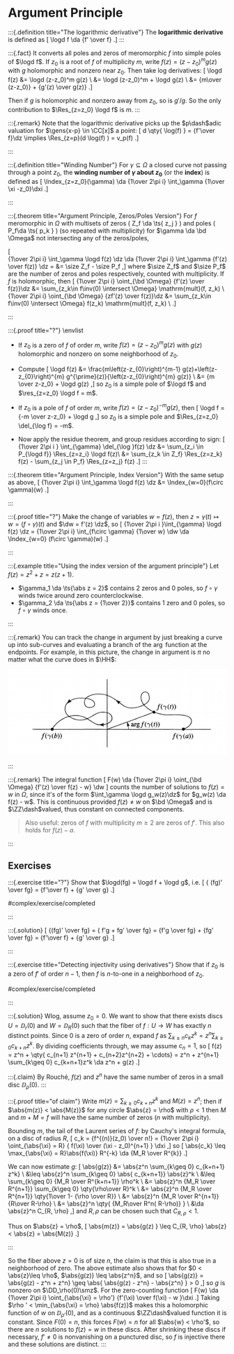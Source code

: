 # Argument Principle

:::{.definition title="The logarithmic derivative"}
The **logarithmic derivative** is defined as 
\[
\logd f \da {f' \over f}
.\]
:::

:::{.fact}
It converts all poles and zeros of meromorphic $f$ into simple poles of $\logd f$.
If $z_0$ is a root of $f$ of multiplicity $m$, write $f(z) = (z-z_0)^m g(z)$ with $g$ holomorphic and nonzero near $z_0$.
Then take log derivatives:
\[
\logd f(z) 
&= \logd (z-z_0)^m g(z) \\
&= \logd (z-z_0)^m + \logd g(z) \\
&= {m\over (z-z_0)} + {g'(z) \over g(z)}
.\]

Then if $g$ is holomorphic and nonzero away from $z_0$, so is $g'/g$.
So the only contribution to $\Res_{z=z_0} \logd f$ is $m$.
:::

:::{.remark}
Note that the logarithmic derivative picks up the $p\dash$adic valuation for $\gens{x-p} \in \CC[x]$ a point:
\[
d \qty{ \log(f) } = {f'\over f}\dz  \implies \Res_{z=p}(d \log(f) ) = v_p(f)
.\]

:::

:::{.definition title="Winding Number"}
For $\gamma \subseteq \Omega$ a closed curve not passing through a point $z_0$, the **winding number of $\gamma$ about $z_0$** (or the **index**) is defined as
\[
\Index_{z=z_0}(\gamma) \da {1\over 2\pi i} \int_\gamma {1\over \xi -z_0}\dxi
.\]

:::

:::{.theorem title="Argument Principle, Zeros/Poles Version"}
For $f$ meromorphic in $\Omega$ with multisets of zeros \( Z_f \da \ts{ z_j } \) and poles \( P_f\da \ts{ p_k } \) (so repeated with multiplicity) 
for $\gamma \da \bd \Omega$ not intersecting any of the zeros/poles,

\[  
{1\over 2\pi i} \int_\gamma \logd f(z) \dz
\da {1\over 2\pi i} \int_\gamma {f'(z) \over f(z)} \dz =
&= \size Z_f - \size P_f
,\]
where $\size Z_f$ and $\size P_f$ are the number of zeros and poles respectively, counted with multiplicity.
If $f$ is holomorphic, then
\[
{1\over 2\pi i} \oint_{\bd \Omega} {f'(z) \over f(z)}\dz 
&= \sum_{z_k\in f\inv(0) \intersect \Omega} \mathrm{mult}(f, z_k) \\
{1\over 2\pi i} \oint_{\bd \Omega} {zf'(z) \over f(z)}\dz 
&= \sum_{z_k\in f\inv(0) \intersect \Omega} f(z_k) \mathrm{mult}(f, z_k) \\
.\]

:::

:::{.proof title="?"}
\envlist

- If $z_0$ is a zero of $f$ of order $m$, write $f(z) = (z-z_0)^m g(z)$ with $g(z)$ holomorphic and nonzero on some neighborhood of $z_0$.
- Compute
\[
\logd f(z)
&=
\frac{m\left(z-z_{0}\right)^{m-1} g(z)+\left(z-z_{0}\right)^{m} g^{\prime}(z)}{\left(z-z_{0}\right)^{m} g(z)} \\
&= {m \over z-z_0} + \logd g(z)
,\]
so $z_0$ is a simple pole of $\logd f$ and $\res_{z=z_0} \logd f = m$.

- If $z_0$ is a pole of $f$ of order $m$, write $f(z) = (z-z_0)^{-m} g(z)$, then
\[
\logd f = {-m \over z-z_0} + \logd g
,\]
  so $z_0$ is a simple pole and $\Res_{z=z_0} \del_{\log f} = -m$.

- Now apply the residue theorem, and group residues according to sign:
\[
{1\over 2\pi i } \int_{\gamma} \del_{\log }f(z) \dz 
&= \sum_{z_i \in P_{\logd f}} \Res_{z=z_i} \logd f(z)\\
&= \sum_{z_k \in Z_f} \Res_{z=z_k} f(z) - \sum_{z_j \in P_f} \Res_{z=z_j} f(z)
.\]
:::

:::{.theorem title="Argument Principle, Index Version"}
With the same setup as above, 
\[
{1\over 2\pi i} \int_\gamma \logd f(z) \dz
&= \Index_{w=0}(f\circ \gamma)(w)
.\]


:::

:::{.proof title="?"}
Make the change of variables $w = f(z)$, then $z=\gamma(t) \mapsto w = (f\circ \gamma)(t)$ and $\dw = f'(z) \dz$, so
\[
{1\over 2\pi i }\int_{\gamma} \logd f(z) \dz 
= {1\over 2\pi i} \int_{f\circ \gamma} {1\over w} \dw \da \Index_{w=0} (f\circ \gamma)(w)
.\]


:::

:::{.example title="Using the index version of the argument principle"}
Let $f(z) = z^2 + z = z(z+1)$.

- $\gamma_1 \da \ts{\abs z = 2}$ contains 2 zeros and 0 poles, so $f\circ \gamma$ winds twice around zero counterclockwise.
- $\gamma_2 \da \ts{\abs z = {1\over 2}}$ contains 1 zero and 0 poles, so $f\circ \gamma$ winds once.

:::

:::{.remark}
You can track the change in argument by just breaking a curve up into sub-curves and evaluating a branch of the $\arg$ function at the endpoints.
For example, in this picture, the change in argument is $\pi$ no matter what the curve does in $\HH$:

![](figures/2021-12-10_18-06-04.png)

:::

:::{.remark}
The integral function
\[
F(w) \da {1\over 2\pi i} \oint_{\bd \Omega} {f'(z) \over f(z) - w} \dw
\]
counts the number of solutions to $f(z) = w$ in $\Omega$, since it's of the form $\int_\gamma \logd g_w(z)\dz$ for $g_w(z) \da f(z) - w$.
This is continuous provided $f(z) \neq w$ on $\bd \Omega$ and is $\ZZ\dash$valued, thus constant on connected components.

> Also useful: zeros of $f$ with multiplicity $m\geq 2$ are zeros of $f'$.
  This also holds for $f(z) -a$.

:::


## Exercises

:::{.exercise title="?"}
Show that $\logd(fg) = \logd f + \logd g$, i.e. 
\[
{ (fg)' \over fg} = {f'\over f} + {g' \over g}
.\]

#complex/exercise/completed

:::

:::{.solution}
\[
{(fg)' \over fg} = { f'g + fg' \over fg} = {f'g \over fg} + {fg' \over fg} = {f'\over f} + {g' \over g}
.\]

:::

:::{.exercise title="Detecting injectivity using derivatives"}
Show that if $z_0$ is a zero of $f'$ of order $n-1$, then $f$ is $n$-to-one in a neighborhood of $z_0$.

#complex/exercise/completed

:::

:::{.solution}
Wlog, assume $z_0 = 0$.
We want to show that there exists discs $U = \DD_r(0)$ and $W = \DD_R(0)$ such that the fiber of $f:U\to W$ has exactly $n$ distinct points.
Since $0$ is a zero of order $n$, expand $f$ as $\sum_{k\geq n} c_k z^k = z^n\sum_{k\geq 0} c_{k+n}z^k$.
By dividing coefficients through, we may assume $c_n = 1$, so 
\[
f(z) = z^n + \qty{ c_{n+1} z^{n+1} + c_{n+2}z^{n+2} + \cdots} = z^n + z^{n+1} \sum_{k\geq 0} c_{k+n+1}z^k \da z^n + g(z)
.\]

:::{.claim}
By Rouché, $f(z)$ and $z^n$ have the same number of zeros in a small disc $\DD_\rho(0)$.
:::

:::{.proof title="of claim"}
Write $m(z) = \sum_{k\geq 0}c_{k+n}z^k$ and $M(z) = z^n$; then if $\abs{m(z)} < \abs{M(z)}$ for any circle $\abs{z} = \rho$ with $\rho< 1$ then $M$ and $m+M = f$ will have the same number of zeros ($n$ with multiplicity).

Bounding $m$, the tail of the Laurent series of $f$: by Cauchy's integral formula, on a disc of radius $R$,
\[
c_k = {f^{(n)}(z_0) \over n!} = {1\over 2\pi i} \oint_{\abs{\xi} = R} { f(\xi) \over (\xi - z_0)^{n+1} } \dxi
,\]
so
\[
\abs{c_k} \leq \max_{\abs{\xi} = R}\abs{f(\xi)} R^{-k} \da {M_R \over R^{k}}
.\]

We can now estimate $g$:
\[
\abs{g(z)} 
&= \abs{z^n \sum_{k\geq 0} c_{k+n+1} z^k} \\
&\leq \abs{z}^n \sum_{k\geq 0} \abs{ c_{k+n+1}} \abs{z}^k \\
&\leq \sum_{k\geq 0} {M_R \over R^{k+n+1}} \rho^k \\
&= \abs{z}^n {M_R \over R^{n+1}} \sum_{k\geq 0} \qty{\rho\over R}^k \\
&= \abs{z}^n {M_R \over R^{n+1}} \qty{1\over 1- {\rho \over R}} \\
&= \abs{z}^n {M_R \over R^{n+1}} {R\over R-\rho} \\
&= \abs{z}^n \qty{ {M_R\over R^n( R-\rho)} } \\
&\da \abs{z}^n C_{R, \rho}
,\]
and $R, \rho$ can be chosen such that $C_{R, \rho} < 1$.

Thus on $\abs{z} = \rho$,
\[
\abs{m(z)} = \abs{g(z) } \leq C_{R, \rho} \abs{z} < \abs{z} = \abs{M(z)}
.\]

:::

So the fiber above $z=0$ is of size $n$, the claim is that this is also true in a neighborhood of zero.
The above estimate also shows that for $0 < \abs{z}\leq \rho$, $\abs{g(z)} \leq \abs{z^n}$, and so
\[
\abs{g(z)} = \abs{g(z) - z^n + z^n} \geq \abs{ \abs{g(z) - z^n} - \abs{z^n} } > 0
,\]
so $g$ is nonzero on $\DD_\rho(0)\smz$.
For the zero-counting function
\[
F(w) \da {1\over 2\pi i} \oint_{\abs{\xi} = \rho'} {f'(\xi) \over f(\xi) - w }\dxi
.\]
Taking $\rho ' < \min_{\abs{\xi} = \rho} \abs{f(z)}$ makes this a holomorphic function of $w$ on $\DD_{\rho'}(0)$, and as a continuous $\ZZ\dash$valued function it is constant.
Since $F(0) = n$, this forces $F(w) = n$ for all $\abs{w} < \rho'$, so there are $n$ solutions to $f(z) = w$ in these discs.
After shrinking these discs if necessary, $f'\neq 0$ is nonvanishing on a punctured disc, so $f$ is injective there and these solutions are distinct.
:::

